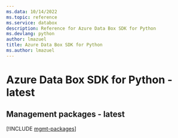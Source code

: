 ```yaml
---
ms.data: 10/14/2022
ms.topic: reference
ms.service: databox
description: Reference for Azure Data Box SDK for Python
ms.devlang: python
author: lmazuel
title: Azure Data Box SDK for Python
ms.author: lmazuel
---
```

# Azure Data Box SDK for Python - latest

## Management packages - latest
[!INCLUDE [mgmt-packages](data-box-mgmt-index.md)]